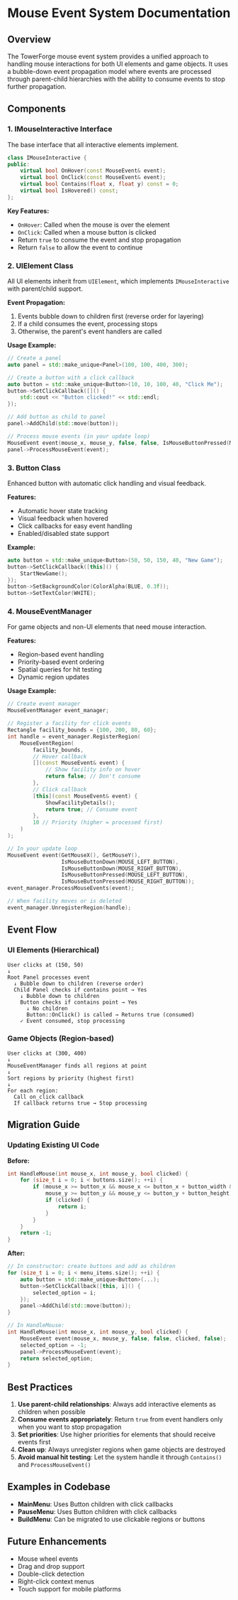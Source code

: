 # Mouse Event System Documentation

## Overview

The TowerForge mouse event system provides a unified approach to handling mouse interactions for both UI elements and game objects. It uses a bubble-down event propagation model where events are processed through parent-child hierarchies with the ability to consume events to stop further propagation.

## Components

### 1. IMouseInteractive Interface

The base interface that all interactive elements implement.

```cpp
class IMouseInteractive {
public:
    virtual bool OnHover(const MouseEvent& event);
    virtual bool OnClick(const MouseEvent& event);
    virtual bool Contains(float x, float y) const = 0;
    virtual bool IsHovered() const;
};
```

**Key Features:**
- `OnHover`: Called when the mouse is over the element
- `OnClick`: Called when a mouse button is clicked
- Return `true` to consume the event and stop propagation
- Return `false` to allow the event to continue

### 2. UIElement Class

All UI elements inherit from `UIElement`, which implements `IMouseInteractive` with parent/child support.

**Event Propagation:**
1. Events bubble down to children first (reverse order for layering)
2. If a child consumes the event, processing stops
3. Otherwise, the parent's event handlers are called

**Usage Example:**
```cpp
// Create a panel
auto panel = std::make_unique<Panel>(100, 100, 400, 300);

// Create a button with a click callback
auto button = std::make_unique<Button>(10, 10, 100, 40, "Click Me");
button->SetClickCallback([]() {
    std::cout << "Button clicked!" << std::endl;
});

// Add button as child to panel
panel->AddChild(std::move(button));

// Process mouse events (in your update loop)
MouseEvent event(mouse_x, mouse_y, false, false, IsMouseButtonPressed(MOUSE_LEFT_BUTTON), false);
panel->ProcessMouseEvent(event);
```

### 3. Button Class

Enhanced button with automatic click handling and visual feedback.

**Features:**
- Automatic hover state tracking
- Visual feedback when hovered
- Click callbacks for easy event handling
- Enabled/disabled state support

**Example:**
```cpp
auto button = std::make_unique<Button>(50, 50, 150, 40, "New Game");
button->SetClickCallback([this]() {
    StartNewGame();
});
button->SetBackgroundColor(ColorAlpha(BLUE, 0.3f));
button->SetTextColor(WHITE);
```

### 4. MouseEventManager

For game objects and non-UI elements that need mouse interaction.

**Features:**
- Region-based event handling
- Priority-based event ordering
- Spatial queries for hit testing
- Dynamic region updates

**Usage Example:**
```cpp
// Create event manager
MouseEventManager event_manager;

// Register a facility for click events
Rectangle facility_bounds = {100, 200, 80, 60};
int handle = event_manager.RegisterRegion(
    MouseEventRegion(
        facility_bounds,
        // Hover callback
        [](const MouseEvent& event) {
            // Show facility info on hover
            return false; // Don't consume
        },
        // Click callback
        [this](const MouseEvent& event) {
            ShowFacilityDetails();
            return true; // Consume event
        },
        10 // Priority (higher = processed first)
    )
);

// In your update loop
MouseEvent event(GetMouseX(), GetMouseY(), 
                 IsMouseButtonDown(MOUSE_LEFT_BUTTON),
                 IsMouseButtonDown(MOUSE_RIGHT_BUTTON),
                 IsMouseButtonPressed(MOUSE_LEFT_BUTTON),
                 IsMouseButtonPressed(MOUSE_RIGHT_BUTTON));
event_manager.ProcessMouseEvents(event);

// When facility moves or is deleted
event_manager.UnregisterRegion(handle);
```

## Event Flow

### UI Elements (Hierarchical)

```
User clicks at (150, 50)
↓
Root Panel processes event
  ↓ Bubble down to children (reverse order)
  Child Panel checks if contains point → Yes
    ↓ Bubble down to children
    Button checks if contains point → Yes
      ↓ No children
      Button::OnClick() is called → Returns true (consumed)
    ✓ Event consumed, stop processing
```

### Game Objects (Region-based)

```
User clicks at (300, 400)
↓
MouseEventManager finds all regions at point
↓
Sort regions by priority (highest first)
↓
For each region:
  Call on_click callback
  If callback returns true → Stop processing
```

## Migration Guide

### Updating Existing UI Code

**Before:**
```cpp
int HandleMouse(int mouse_x, int mouse_y, bool clicked) {
    for (size_t i = 0; i < buttons.size(); ++i) {
        if (mouse_x >= button_x && mouse_x <= button_x + button_width &&
            mouse_y >= button_y && mouse_y <= button_y + button_height) {
            if (clicked) {
                return i;
            }
        }
    }
    return -1;
}
```

**After:**
```cpp
// In constructor: create buttons and add as children
for (size_t i = 0; i < menu_items.size(); ++i) {
    auto button = std::make_unique<Button>(...);
    button->SetClickCallback([this, i]() {
        selected_option = i;
    });
    panel->AddChild(std::move(button));
}

// In HandleMouse:
int HandleMouse(int mouse_x, int mouse_y, bool clicked) {
    MouseEvent event(mouse_x, mouse_y, false, false, clicked, false);
    selected_option = -1;
    panel->ProcessMouseEvent(event);
    return selected_option;
}
```

## Best Practices

1. **Use parent-child relationships**: Always add interactive elements as children when possible
2. **Consume events appropriately**: Return `true` from event handlers only when you want to stop propagation
3. **Set priorities**: Use higher priorities for elements that should receive events first
4. **Clean up**: Always unregister regions when game objects are destroyed
5. **Avoid manual hit testing**: Let the system handle it through `Contains()` and `ProcessMouseEvent()`

## Examples in Codebase

- **MainMenu**: Uses Button children with click callbacks
- **PauseMenu**: Uses Button children with click callbacks
- **BuildMenu**: Can be migrated to use clickable regions or buttons

## Future Enhancements

- Mouse wheel events
- Drag and drop support
- Double-click detection
- Right-click context menus
- Touch support for mobile platforms
